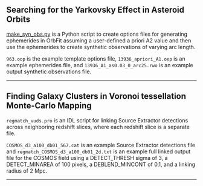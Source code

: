 ## Searching for the Yarkovsky Effect in Asteroid Orbits
[make_syn_obs.py](https://github.com/hungdenise/coding_examples/blob/main/make_syn_obs.py) is a Python script to create options files for generating ephemerides in OrbFit assuming a user-defined a priori A2 value 
and then use the ephemerides to create synthetic observations of varying arc length.

`963.oop` is the example template options file, `13936_apriori_A1.oep` is an example ephemerides file, and `13936_A1_as0.03_0_arc25.rwo` is an 
example output synthetic observations file.

-----------------------------------------------------------------------------------------------------------------------------------------
## Finding Galaxy Clusters in Voronoi tessellation Monte-Carlo Mapping
`regmatch_vuds.pro` is an IDL script for linking Source Extractor detections across neighboring redshift slices, where each redshift slice is a separate file.

`COSMOS_d3_a100_db01_567.cat` is an example Source Extractor detections file and `regmatch_COSMOS_d3_a100_db01_2d.txt` is an example full linked output file for the COSMOS field using a DETECT_THRESH sigma of 3, a DETECT_MINAREA of 100 pixels, a DEBLEND_MINCONT of 0.1, and a linking radius of 2 Mpc.

-----------------------------------------------------------------------------------------------------------------------------------------
